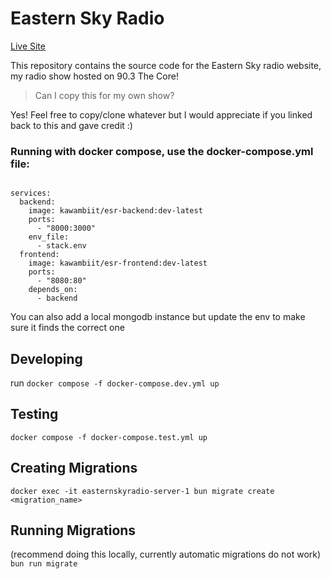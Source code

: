 # Eastern Sky Radio

[Live Site](https://easternskyradio.xyz)

This repository contains the source code for the Eastern Sky radio website, my radio show hosted on 90.3 The Core!

> Can I copy this for my own show? 

Yes! Feel free to copy/clone whatever but I would appreciate if you linked back to this and gave credit :)


### Running with docker compose, use the docker-compose.yml file:
```docker-compose

services:
  backend:
    image: kawambiit/esr-backend:dev-latest
    ports:
      - "8000:3000"
    env_file:
      - stack.env
  frontend:
    image: kawambiit/esr-frontend:dev-latest
    ports:
      - "8080:80"
    depends_on:
      - backend
```
You can also add a local mongodb instance but update the env to make sure it finds the correct one

## Developing

run `docker compose -f docker-compose.dev.yml up`

## Testing

`docker compose -f docker-compose.test.yml up`

## Creating Migrations

`docker exec -it easternskyradio-server-1 bun migrate create <migration_name>`

## Running Migrations

(recommend doing this locally, currently automatic migrations do not work)
`bun run migrate`


